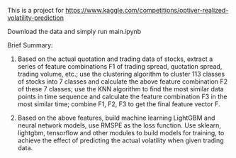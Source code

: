 This is a project for https://www.kaggle.com/competitions/optiver-realized-volatility-prediction

Download the data and simply run main.ipynb

Brief Summary:

1. Based on the actual quotation and trading data of stocks, extract a series of feature combinations F1 of trading spread, quotation spread, trading volume, etc.; use the clustering algorithm to cluster 113 classes of stocks into 7 classes and calculate the above feature combination F2 of these 7 classes; use the KNN algorithm to find the most similar data points in time sequence and calculate the feature combination F3 in the most similar time; combine F1, F2, F3 to get the final feature vector F.

2. Based on the above features, build machine learning LightGBM and neural network models, use RMSPE as the loss function. Use sklearn, lightgbm, tensorflow and other modules to build models for training, to achieve the effect of predicting the actual volatility when given trading data.

